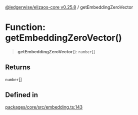 [@ledgerwise/elizaos-core v0.25.8](../index.md) / getEmbeddingZeroVector

# Function: getEmbeddingZeroVector()

> **getEmbeddingZeroVector**(): `number`[]

## Returns

`number`[]

## Defined in

[packages/core/src/embedding.ts:143](https://github.com/elizaOS/eliza/blob/main/packages/core/src/embedding.ts#L143)
